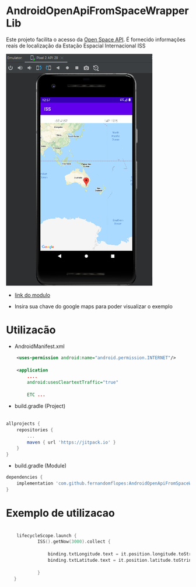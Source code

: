 # AndroidOpenApiFromSpaceWrapperLib

Este projeto facilita o acesso da [Open Space API](http://open-notify.org/). É fornecido informações reais de localização da Estação Espacial Internacional ISS

![image](https://github.com/fernandomflopes/AndroidOpenApiFromSpaceWrapperLib/blob/master/media/ex01.png)

* [link do modulo](https://github.com/fernandomflopes/AndroidOpenApiFromSpaceWrapperLib/tree/master/ISSAPIWrapper)

* Insira sua chave do google maps para poder visualizar o exemplo

# Utilizacão

* AndroidManifest.xml
```XML
    <uses-permission android:name="android.permission.INTERNET"/>

    <application
        ....
        android:usesCleartextTraffic="true"
        
        ETC ...

```
* build.gradle (Project)

```gradle

allprojects {
	repositories {
		...
		maven { url 'https://jitpack.io' }
	}
}
```
* build.gradle (Module)
```gradle
dependencies {
    implementation 'com.github.fernandomflopes:AndroidOpenApiFromSpaceWrapperLib:1.0.0'
}

```

# Exemplo de utilizacao


```kotlin

    lifecycleScope.launch {
            ISS().getNow(3000).collect {

                binding.txtLongitude.text = it.position.longitude.toString()
                binding.txtLatitude.text = it.position.latitude.toString()
            
            }
   }

```
